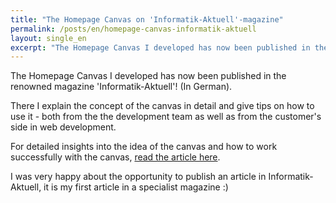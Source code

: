 ```yaml
---
title: "The Homepage Canvas on 'Informatik-Aktuell'-magazine"
permalink: /posts/en/homepage-canvas-informatik-aktuell
layout: single_en
excerpt: "The Homepage Canvas I developed has now been published in the renowned magazine 'Informatik-Aktuell'!"
---
```


The Homepage Canvas I developed has now been published in the renowned magazine 'Informatik-Aktuell'! (In German).

There I explain the concept of the canvas in detail and give tips on how to use it - both from the
the development team as well as from the customer's side in web development.

For detailed insights into the idea of the canvas and how to work successfully with the canvas, [read the article here](https://www.informatik-aktuell.de/entwicklung/methoden/strategische-website-planung-mit-dem-homepage-canvas.html).

I was very happy about the opportunity to publish an article in Informatik-Aktuell, it is my first
article in a specialist magazine :)

